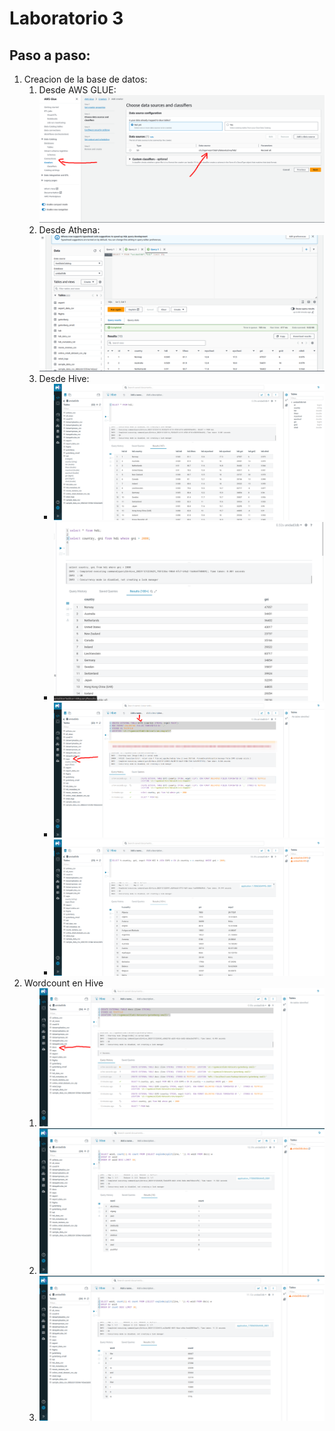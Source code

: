 # Laboratorio 3

## Paso a paso:

1. Creacion de la base de datos:
   1. Desde AWS GLUE:
   ![Alt text](image.png)
    2. Desde Athena:
    ![Alt text](image-1.png)
    3. Desde Hive:
        * ![Alt text](image-2.png)
        * ![Alt text](image-3.png)
        * ![Alt text](image-4.png)
        * ![Alt text](image-5.png)
2. Wordcount en Hive
   1. ![Alt text](image-6.png)
   2. ![Alt text](image-7.png)
   3. ![Alt text](image-8.png)